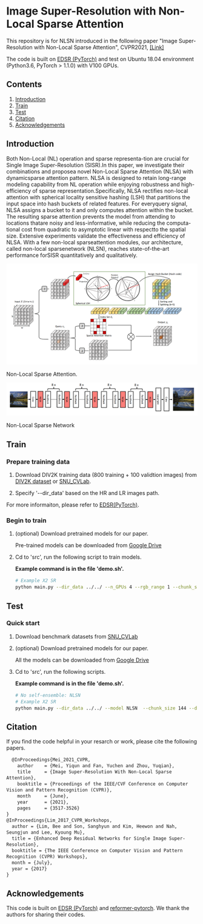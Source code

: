 # Image Super-Resolution with Non-Local Sparse Attention 
This repository is for NLSN introduced in the following paper "Image Super-Resolution with Non-Local Sparse Attention", CVPR2021, [[Link]](https://openaccess.thecvf.com/content/CVPR2021/papers/Mei_Image_Super-Resolution_With_Non-Local_Sparse_Attention_CVPR_2021_paper.pdf) 


The code is built on [EDSR (PyTorch)](https://github.com/thstkdgus35/EDSR-PyTorch) and test on Ubuntu 18.04 environment (Python3.6, PyTorch > 1.1.0) with V100 GPUs. 
## Contents
1. [Introduction](#introduction)
2. [Train](#train)
3. [Test](#test)
5. [Citation](#citation)
6. [Acknowledgements](#acknowledgements)

## Introduction

Both Non-Local (NL) operation and sparse representa-tion are crucial for Single Image Super-Resolution (SISR).In this paper, we investigate their combinations and proposea novel Non-Local Sparse Attention (NLSA) with dynamicsparse attention pattern. NLSA is designed to retain long-range modeling capability from NL operation while enjoying robustness and high-efficiency of sparse representation.Specifically, NLSA rectifies non-local attention with spherical locality sensitive hashing (LSH) that partitions the input space into hash buckets of related features. For everyquery signal, NLSA assigns a bucket to it and only computes attention within the bucket. The resulting sparse attention prevents the model from attending to locations thatare noisy and less-informative, while reducing the computa-tional cost from quadratic to asymptotic linear with respectto the spatial size. Extensive experiments validate the effectiveness and efficiency of NLSA. With a few non-local sparseattention modules, our architecture, called non-local sparsenetwork (NLSN), reaches state-of-the-art performance forSISR quantitatively and qualitatively.

![Non-Local Sparse Attention](/Figs/Attention.png)

Non-Local Sparse Attention.

![NLSN](/Figs/NLSN.png)

Non-Local Sparse Network

## Train
### Prepare training data 

1. Download DIV2K training data (800 training + 100 validtion images) from [DIV2K dataset](https://data.vision.ee.ethz.ch/cvl/DIV2K/) or [SNU_CVLab](https://cv.snu.ac.kr/research/EDSR/DIV2K.tar).

2. Specify '--dir_data' based on the HR and LR images path. 

For more informaiton, please refer to [EDSR(PyTorch)](https://github.com/thstkdgus35/EDSR-PyTorch).

### Begin to train

1. (optional) Download pretrained models for our paper.

    Pre-trained models can be downloaded from [Google Drive](https://drive.google.com/drive/folders/1zz2a1ih3euzuH3HvWDN-uSki3USym9Cq?usp=sharing) 

2. Cd to 'src', run the following script to train models.

    **Example command is in the file 'demo.sh'.**

    ```bash
    # Example X2 SR
    python main.py --dir_data ../../ --n_GPUs 4 --rgb_range 1 --chunk_size 144 --n_hashes 4 --save_models --lr 1e-4 --decay 200-400-600-800 --epochs 1000 --chop --save_results --n_resblocks 32 --n_feats 256 --res_scale 0.1 --batch_size 16 --model NLSN --scale 2 --patch_size 96 --save NLSN_x2 --data_train DIV2K

    ```

## Test
### Quick start
1. Download benchmark datasets from [SNU_CVLab](https://cv.snu.ac.kr/research/EDSR/benchmark.tar)

1. (optional) Download pretrained models for our paper.

    All the models can be downloaded from [Google Drive](https://drive.google.com/drive/folders/1zz2a1ih3euzuH3HvWDN-uSki3USym9Cq?usp=sharing) 

2. Cd to 'src', run the following scripts.

    **Example command is in the file 'demo.sh'.**

    ```bash
    # No self-ensemble: NLSN
    # Example X2 SR
    python main.py --dir_data ../../ --model NLSN  --chunk_size 144 --data_test Set5+Set14+B100+Urban100 --n_hashes 4 --chop --save_results --rgb_range 1 --data_range 801-900 --scale 2 --n_feats 256 --n_resblocks 32 --res_scale 0.1  --pre_train model_x2.pt --test_only
    ```

## Citation
If you find the code helpful in your resarch or work, please cite the following papers.
```
  @InProceedings{Mei_2021_CVPR,
    author    = {Mei, Yiqun and Fan, Yuchen and Zhou, Yuqian},
    title     = {Image Super-Resolution With Non-Local Sparse Attention},
    booktitle = {Proceedings of the IEEE/CVF Conference on Computer Vision and Pattern Recognition (CVPR)},
    month     = {June},
    year      = {2021},
    pages     = {3517-3526}
}
@InProceedings{Lim_2017_CVPR_Workshops,
  author = {Lim, Bee and Son, Sanghyun and Kim, Heewon and Nah, Seungjun and Lee, Kyoung Mu},
  title = {Enhanced Deep Residual Networks for Single Image Super-Resolution},
  booktitle = {The IEEE Conference on Computer Vision and Pattern Recognition (CVPR) Workshops},
  month = {July},
  year = {2017}
}

```
## Acknowledgements
This code is built on [EDSR (PyTorch)](https://github.com/thstkdgus35/EDSR-PyTorch) and [reformer-pytorch](https://github.com/lucidrains/reformer-pytorch). We thank the authors for sharing their codes.
